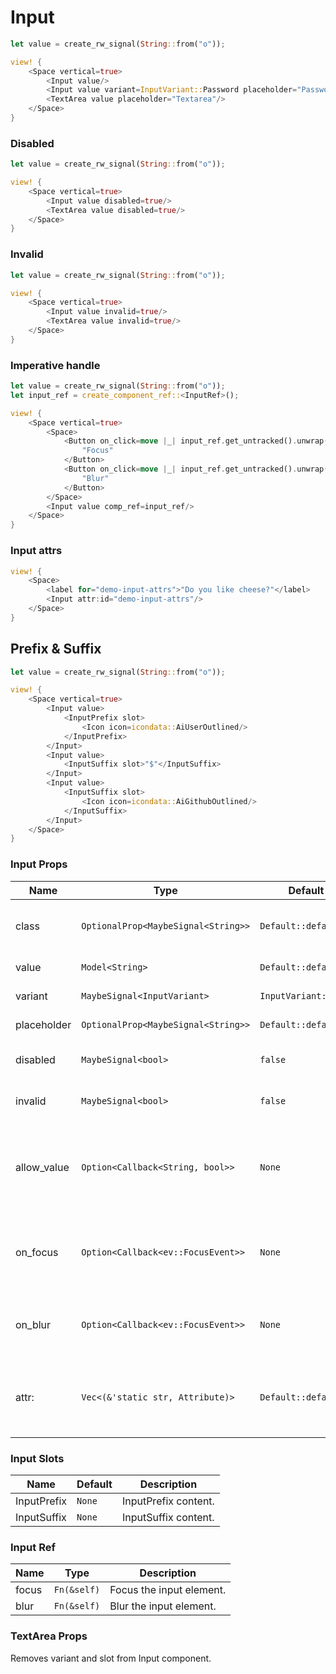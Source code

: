 # Input

```rust demo
let value = create_rw_signal(String::from("o"));

view! {
    <Space vertical=true>
        <Input value/>
        <Input value variant=InputVariant::Password placeholder="Password"/>
        <TextArea value placeholder="Textarea"/>
    </Space>
}
```

### Disabled

```rust demo
let value = create_rw_signal(String::from("o"));

view! {
    <Space vertical=true>
        <Input value disabled=true/>
        <TextArea value disabled=true/>
    </Space>
}
```

### Invalid

```rust demo
let value = create_rw_signal(String::from("o"));

view! {
    <Space vertical=true>
        <Input value invalid=true/>
        <TextArea value invalid=true/>
    </Space>
}
```

### Imperative handle

```rust demo
let value = create_rw_signal(String::from("o"));
let input_ref = create_component_ref::<InputRef>();

view! {
    <Space vertical=true>
        <Space>
            <Button on_click=move |_| input_ref.get_untracked().unwrap().focus()>
                "Focus"
            </Button>
            <Button on_click=move |_| input_ref.get_untracked().unwrap().blur()>
                "Blur"
            </Button>
        </Space>
        <Input value comp_ref=input_ref/>
    </Space>
}
```

### Input attrs

```rust demo
view! {
    <Space>
        <label for="demo-input-attrs">"Do you like cheese?"</label>
        <Input attr:id="demo-input-attrs"/>
    </Space>
}
```

## Prefix & Suffix

```rust demo
let value = create_rw_signal(String::from("o"));

view! {
    <Space vertical=true>
        <Input value>
            <InputPrefix slot>
                <Icon icon=icondata::AiUserOutlined/>
            </InputPrefix>
        </Input>
        <Input value>
            <InputSuffix slot>"$"</InputSuffix>
        </Input>
        <Input value>
            <InputSuffix slot>
                <Icon icon=icondata::AiGithubOutlined/>
            </InputSuffix>
        </Input>
    </Space>
}
```

### Input Props

| Name | Type | Default | Description |
| --- | --- | --- | --- |
| class | `OptionalProp<MaybeSignal<String>>` | `Default::default()` | Addtional classes for the input element. |
| value | `Model<String>` | `Default::default()` | Set the input value. |
| variant | `MaybeSignal<InputVariant>` | `InputVariant::Text` | Input's variant. |
| placeholder | `OptionalProp<MaybeSignal<String>>` | `Default::default()` | Placeholder of input. |
| disabled | `MaybeSignal<bool>` | `false` | Whether the input is disabled. |
| invalid | `MaybeSignal<bool>` | `false` | Whether the input is invalid. |
| allow_value | `Option<Callback<String, bool>>` | `None` | Check the incoming value, if it returns false, input will not be accepted. |
| on_focus | `Option<Callback<ev::FocusEvent>>` | `None` | Callback triggered when the input is focussed on. |
| on_blur | `Option<Callback<ev::FocusEvent>>` | `None` | Callback triggered when the input is blurred. |
| attr: | `Vec<(&'static str, Attribute)>` | `Default::default()` | The dom attrs of the input element inside the component. |

### Input Slots

| Name        | Default | Description          |
| ----------- | ------- | -------------------- |
| InputPrefix | `None`  | InputPrefix content. |
| InputSuffix | `None`  | InputSuffix content. |

### Input Ref

| Name  | Type        | Description              |
| ----- | ----------- | ------------------------ |
| focus | `Fn(&self)` | Focus the input element. |
| blur  | `Fn(&self)` | Blur the input element.  |

### TextArea Props

Removes variant and slot from Input component.
